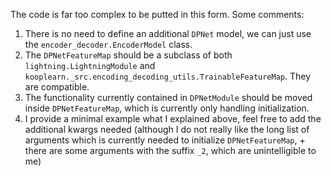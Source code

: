 The code is far too complex to be putted in this form. Some comments:

1. There is no need to define an additional `DPNet` model, we can just use the `encoder_decoder.EncoderModel` class.
2. The `DPNetFeatureMap` should be a subclass of both `lightning.LightningModule` and `kooplearn._src.encoding_decoding_utils.TrainableFeatureMap`. They are compatible.
3. The functionality currently contained in `DPNetModule` should be moved inside `DPNetFeatureMap`, which is currently only handling initialization.
4. I provide a minimal example what I explained above, feel free to add the additional kwargs needed (although I do not really like the long list of arguments which is currently needed to initialize `DPNetFeatureMap`, + there are some arguments with the suffix `_2`, which are unintelligible to me)